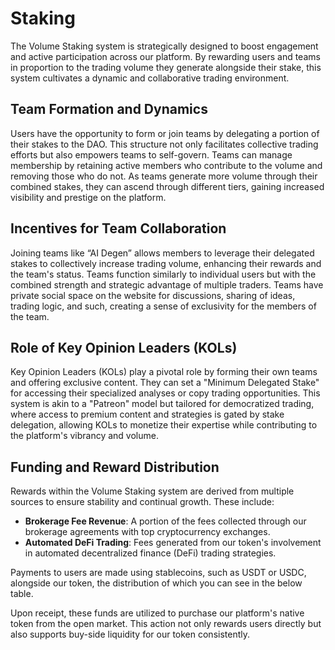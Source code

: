 # Staking

The Volume Staking system is strategically designed to boost engagement and active participation across our platform. By rewarding users and teams in proportion to the trading volume they generate alongside their stake, this system cultivates a dynamic and collaborative trading environment.

## Team Formation and Dynamics

Users have the opportunity to form or join teams by delegating a portion of their stakes to the DAO. This structure not only facilitates collective trading efforts but also empowers teams to self-govern. Teams can manage membership by retaining active members who contribute to the volume and removing those who do not. As teams generate more volume through their combined stakes, they can ascend through different tiers, gaining increased visibility and prestige on the platform.

## Incentives for Team Collaboration

Joining teams like “AI Degen” allows members to leverage their delegated stakes to collectively increase trading volume, enhancing their rewards and the team's status. Teams function similarly to individual users but with the combined strength and strategic advantage of multiple traders. Teams have private social space on the website for discussions, sharing of ideas, trading logic, and such, creating a sense of exclusivity for the members of the team.

## Role of Key Opinion Leaders (KOLs)

Key Opinion Leaders (KOLs) play a pivotal role by forming their own teams and offering exclusive content. They can set a "Minimum Delegated Stake" for accessing their specialized analyses or copy trading opportunities. This system is akin to a "Patreon" model but tailored for democratized trading, where access to premium content and strategies is gated by stake delegation, allowing KOLs to monetize their expertise while contributing to the platform's vibrancy and volume.

## Funding and Reward Distribution

Rewards within the Volume Staking system are derived from multiple sources to ensure stability and continual growth. These include:

- **Brokerage Fee Revenue**: A portion of the fees collected through our brokerage agreements with top cryptocurrency exchanges.
- **Automated DeFi Trading**: Fees generated from our token's involvement in automated decentralized finance (DeFi) trading strategies.

Payments to users are made using stablecoins, such as USDT or USDC, alongside our token, the distribution of which you can see in the below table.

Upon receipt, these funds are utilized to purchase our platform's native token from the open market. This action not only rewards users directly but also supports buy-side liquidity for our token consistently.